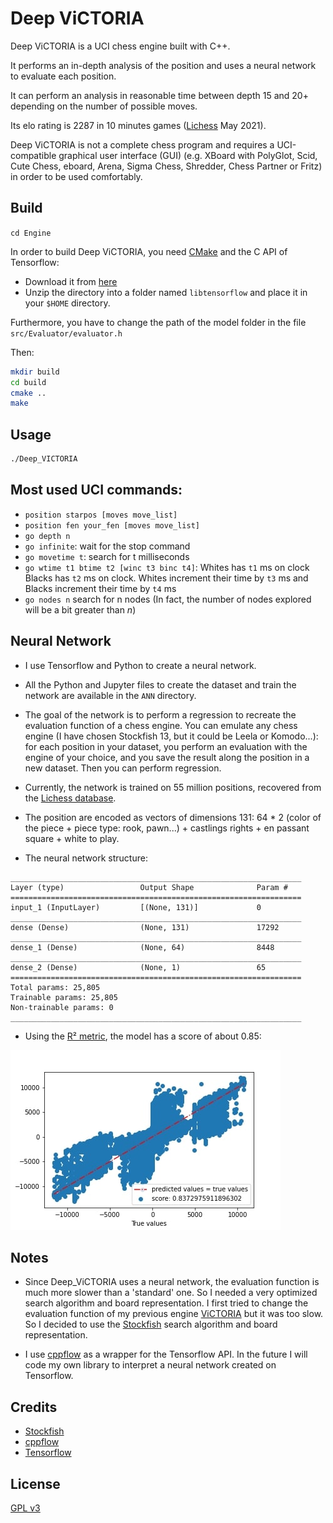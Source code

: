 # Deep ViCTORIA

Deep ViCTORIA is a UCI chess engine built with C++.

It performs an in-depth analysis of the position and uses a neural network to evaluate each position.

It can perform an analysis in reasonable time between depth 15 and 20+ depending on the number of possible moves.

Its elo rating is 2287 in 10 minutes games ([Lichess](https://lichess.org/) May 2021).

Deep ViCTORIA is not a complete chess program and requires a UCI-compatible graphical user
interface (GUI) (e.g. XBoard with PolyGlot, Scid, Cute Chess, eboard, Arena, Sigma Chess,
Shredder, Chess Partner or Fritz) in order to be used comfortably.

## Build
`cd Engine`

In order to build Deep ViCTORIA, you need [CMake](https://cmake.org/) and the C API of Tensorflow:
+ Download it from [here](https://www.tensorflow.org/install/lang_c)
+ Unzip the directory into a folder named `libtensorflow` and place it in your `$HOME` directory.

Furthermore, you have to change the path of the model folder in the file `src/Evaluator/evaluator.h`

Then:
```bash
mkdir build
cd build
cmake ..
make
```

## Usage
```bash
./Deep_VICTORIA
```

## Most used UCI commands:
+ `position starpos [moves move_list]`
+ `position fen your_fen [moves move_list]`
+ `go depth n`
+ `go infinite`: wait for the stop command
+ `go movetime t`: search for t milliseconds
+ `go wtime t1 btime t2 [winc t3 binc t4]`: Whites has `t1` ms on clock Blacks has `t2` ms on clock. Whites increment their time by `t3` ms and Blacks increment their time by `t4` ms
+ `go nodes n` search for n nodes (In fact, the number of nodes explored will be a bit greater than *n*)

## Neural Network
+ I use Tensorflow and Python to create a neural network.
+ All the Python and Jupyter files to create the dataset and train the network are available in the `ANN` directory.
+ The goal of the network is to perform a regression to recreate the evaluation function of a chess engine.
  You can emulate any chess engine (I have chosen Stockfish 13, but it could be Leela or Komodo...): for each position in your dataset, you perform an evaluation with the engine of your choice, and you save the result along the position in a new dataset. Then you can perform regression.
  
+ Currently, the network is trained on 55 million positions, recovered from the [Lichess database](https://database.lichess.org).
+ The position are encoded as vectors of dimensions 131: 64 * 2 (color of the piece + piece type: rook, pawn...) + castlings rights + en passant square + white to play.
+ The neural network structure: 
```
_________________________________________________________________
Layer (type)                 Output Shape              Param #   
=================================================================
input_1 (InputLayer)         [(None, 131)]             0         
_________________________________________________________________
dense (Dense)                (None, 131)               17292     
_________________________________________________________________
dense_1 (Dense)              (None, 64)                8448      
_________________________________________________________________
dense_2 (Dense)              (None, 1)                 65        
=================================================================
Total params: 25,805
Trainable params: 25,805
Non-trainable params: 0
_________________________________________________________________
```
+ Using the [R² metric](https://en.wikipedia.org/wiki/Coefficient_of_determination), the model has a score of about 0.85:

![](Images/model55M.jpg)

## Notes
+ Since Deep_ViCTORIA uses a neural network, the evaluation function is much more slower than a 'standard' one. So I needed a very optimized search algorithm and board representation. I first tried to change the evaluation function of my previous engine [ViCTORIA](https://github.com/LE10EENFAIT/ViCTORIA) but it was too slow. So I decided to use the [Stockfish](https://github.com/official-stockfish/Stockfish) search algorithm and board representation.
  
+ I use [cppflow](https://github.com/serizba/cppflow) as a wrapper for the Tensorflow API. In the future I will code my own library to interpret a neural network created on Tensorflow.

## Credits
+ [Stockfish](https://github.com/official-stockfish/Stockfish)
+ [cppflow](https://github.com/serizba/cppflow)
+ [Tensorflow](https://github.com/tensorflow/tensorflow)

## License
[GPL v3](https://choosealicense.com/licenses/gpl-3.0/)
